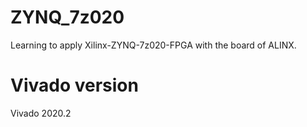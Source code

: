 <!--
 * @Autor: Zhang Tianxiang
 * @Date: 2022-09-09 08:47:24
 * @LastEditors: Zhang Tianxiang
 * @LastEditTime: 2022-09-10 18:23:30
-->
# ZYNQ_7z020
Learning to apply Xilinx-ZYNQ-7z020-FPGA with the board of ALINX.
# Vivado version
Vivado 2020.2